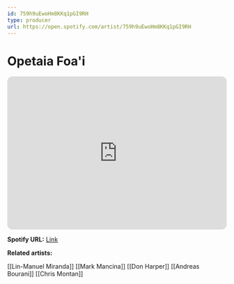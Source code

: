 ```yaml
---
id: 759h9uEwoHm8KKq1pGI9RH
type: producer
url: https://open.spotify.com/artist/759h9uEwoHm8KKq1pGI9RH
---
```

# Opetaia Foa'i

<iframe style="border-radius:12px" src="https://open.spotify.com/embed/artist/759h9uEwoHm8KKq1pGI9RH" width="100%" height="352" frameBorder="0" allowfullscreen="" allow="autoplay; clipboard-write; encrypted-media; fullscreen; picture-in-picture" loading="lazy"></iframe>

**Spotify URL:** [Link](https://open.spotify.com/artist/759h9uEwoHm8KKq1pGI9RH)

**Related artists:**

[[Lin-Manuel Miranda]]
[[Mark Mancina]]
[[Don Harper]]
[[Andreas Bourani]]
[[Chris Montan]]

